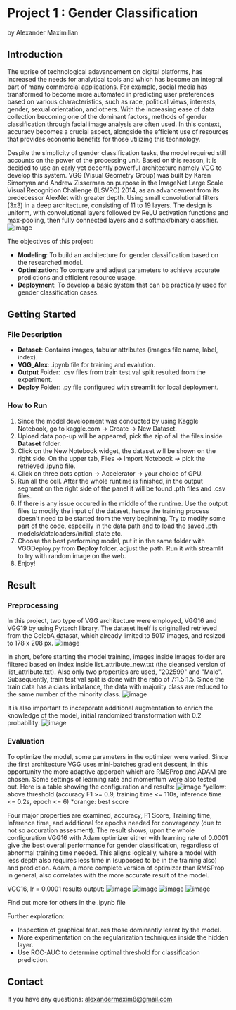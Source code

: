 # Project 1 : Gender Classification
by Alexander Maximilian


## Introduction
The uprise of technological adavancement on digital platforms, has increased the needs for analytical tools and which has become an integral part of many commercial applications. 
For example, social media has transformed to become more automated in predicting user preferences based on various characteristics, such as race, political views, interests, gender, sexual orientation, and others.
With the increasing ease of data collection becoming one of the dominant factors, methods of gender classification through facial image analysis are often used.
In this context, accuracy becomes a crucial aspect, alongside the efficient use of resources that provides economic benefits for those utilizing this technology. 

Despite the simplicity of gender classification tasks, the model required still accounts on the power of the processing unit. Based on this reason, it is decided to use an early yet decently powerful architecture namely VGG to develop this system. VGG (Visual Geometry Group) was built by Karen Simonyan and Andrew Zisserman on purpose in the ImageNet Large Scale Visual Recognition Challenge (ILSVRC) 2014, as an advancement from its predecessor AlexNet with greater depth. Using small convolutional filters (3x3) in a deep architecture, consisting of 11 to 19 layers. The design is uniform, with convolutional layers followed by ReLU activation functions and max-pooling, then fully connected layers and a softmax/binary classifier.
![image](https://machinelearningknowledge.ai/wp-content/uploads/2020/08/Keras-Implementation-of-VGG16-Architecture-2.jpg)

The objectives of this project:
- **Modeling**: To build an architecture for gender classification based on the researched model.
- **Optimization**: To compare and adjust parameters to achieve accurate predictions and efficient resource usage.
- **Deployment**: To develop a basic system that can be practically used for gender classification cases.

## Getting Started
### File Description
- **Dataset**: Contains images, tabular attributes (images file name, label, index).
- **VGG_Alex**: .ipynb file for training and evalution.
- **Output** Folder: .csv files from train test val split resulted from the experiment.
- **Deploy** Folder: .py file configured with streamlit for local deployment.

### How to Run
1. Since the model development was conducted by using Kaggle Notebook, go to kaggle.com -> Create -> New Dataset.
2. Upload data pop-up will be appeared, pick the zip of all the files inside **Dataset** folder.
3. Click on the New Notebook widget, the dataset will be shown on the right side. On the upper tab, Files -> Import Notebook -> pick the retrieved .ipynb file.
4. Click on three dots option -> Accelerator -> your choice of GPU.
5. Run all the cell. After the whole runtime is finished, in the output segment on the right side of the panel it will be found .pth files and .csv files.
6. If there is any issue occured in the middle of the runtime. Use the output files to modify the input of the dataset, hence the training process doesn't need to be started from the very beginning. Try to modify some part of the code, especilly in the data path and to load the saved .pth models/dataloaders/initial_state etc.
7. Choose the best performing model, put it in the same folder with VGGDeploy.py from **Deploy** folder, adjust the path. Run it with streamlit to try with random image on the web.
8. Enjoy!

## Result
### Preprocessing
In this project, two type of VGG architecture were employed, VGG16 and VGG19 by using Pytorch library. The dataset itself is originalled retrieved from the CelebA datasat, which already limited to 5017 images, and resized to 178 x 208 px.
![image](https://github.com/alexandermaxim8/VGG-Gender-Classifier/assets/143409662/01bb0055-c52d-4e06-882f-5a1ac5096880)

In short, before starting the model training, images inside Images folder are filtered based on index inside list_attribute_new.txt (the cleansed version of list_attribute.txt). Also only two properties are used, "202599" and "Male". Subsequently, train test val split is done with the ratio of 7:1.5:1.5. Since the train data has a claas imbalance, the data with majority class are reduced to the same number of the minority class. 
![image](https://github.com/alexandermaxim8/VGG-Gender-Classifier/assets/143409662/5154bc20-60e5-44d8-a32f-c2f73c0c160c)

It is also important to incorporate additional augmentation to enrich the knowledge of the model, initial randomized transformation with 0.2 probability:
![image](https://github.com/alexandermaxim8/VGG-Gender-Classifier/assets/143409662/4cc30967-51c0-403c-a686-77872573c0d0)

### Evaluation
To optimize the model, some parameters in the optimizer were varied. Since the first architecture VGG uses mini-batches gradient descent, in this opportunity the more adaptive apporach which are RMSProp and ADAM are chosen. Some settings of learning rate and momentum were also tested out. Here is a table showing the configuration and results:
![image](https://github.com/alexandermaxim8/VGG-Gender-Classifier/assets/143409662/53c6ff6f-041b-4fd1-a119-87e625193874)
*yellow: above threshold (accuracy F1 >= 0.9, training time <= 110s, inference time <= 0.2s, epoch <= 6)
*orange: best score

Four major properties are examined, accuracy, F1 Score, Training time, Inference time, and additional for epochs needed for convergency (due to not so accuration assesment).
The result shows, upon the whole configuration VGG16 with Adam optimizer either with learning rate of 0.0001 give the best overall performance for gender classification, regardless of abnormal training time needed. This aligns logically, where a model with less depth also requires less time in (supposed to be in the training also) and prediction. Adam, a more complete version of optimizer than RMSProp in general, also correlates with the more accurate result of the model.

VGG16, lr = 0.0001 results output:
![image](https://github.com/alexandermaxim8/VGG-Gender-Classifier/assets/143409662/6cb0613c-9957-4b71-9bc9-dc68405071b3)
![image](https://github.com/alexandermaxim8/VGG-Gender-Classifier/assets/143409662/edc59b41-bffc-48e5-a1d9-c9a69bf58c60)
![image](https://github.com/alexandermaxim8/VGG-Gender-Classifier/assets/143409662/c482b852-5974-421e-8bb7-cda701aa6bd4)
![image](https://github.com/alexandermaxim8/VGG-Gender-Classifier/assets/143409662/341f8b5f-37db-40d7-a446-f5596c8d034e)

Find out more for others in the .ipynb file

Further exploration:
- Inspection of graphical features those dominantly learnt by the model.
- More experimentation on the regularization techniques inside the hidden layer.
- Use ROC-AUC to determine optimal threshold for classification prediction.

## Contact
If you have any questions:
alexandermaxim8@gmail.com


